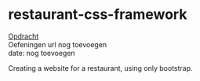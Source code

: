 # restaurant-css-framework

[Opdracht](https://github.com/geert-timmermans/restaurant-css-framework/blob/master/opdracht.md)  
Oefeningen url nog toevoegen  
date: nog toevoegen

Creating a website for a restaurant, using only bootstrap.